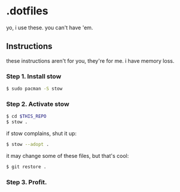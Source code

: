 # .dotfiles

yo, i use these. you can't have 'em.

## Instructions

these instructions aren't for you, they're for me. i have memory loss.

### Step 1. Install stow

```sh
$ sudo pacman -S stow
```

### Step 2. Activate stow

```sh
$ cd $THIS_REPO
$ stow .
```

if stow complains, shut it up:
```sh
$ stow --adopt .
```

it may change some of these files, but that's cool:
```sh
$ git restore .
```

### Step 3. Profit.
